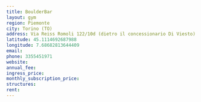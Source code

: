 ```yaml
---
title: BoulderBar
layout: gym
region: Piemonte
city: Torino (TO)
address: Via Reiss Romoli 122/10d (dietro il concessionario Di Viesto)
latitude: 45.1114692687988
longitude: 7.68682813644409
email: 
phone: 3355451971 
website: 
annual_fee: 
ingress_price: 
monthly_subscription_price: 
structures: 
rent: 
---
```


